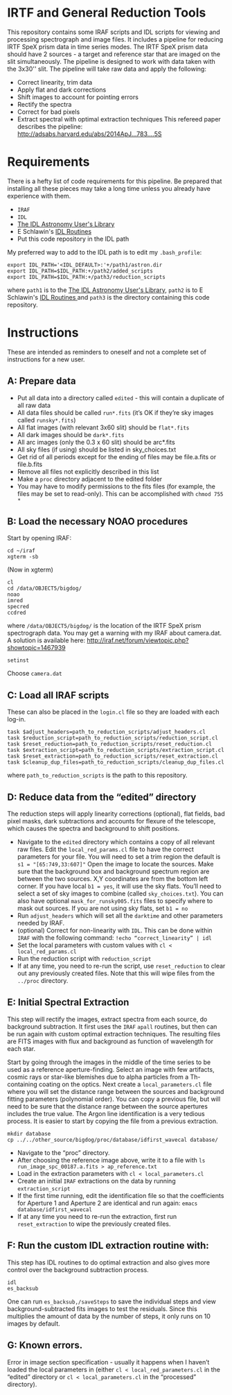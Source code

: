 # IRTF and General Reduction Tools
This repository contains some IRAF scripts and IDL scripts for viewing and processing spectrograph and image files.
It includes a pipeline for reducing IRTF SpeX prism data in time series modes.
The IRTF SpeX prism data should have 2 sources - a target and reference star that are imaged on the slit simultaneously.
The pipeline is designed to work with data taken with the 3x30'' slit.
The pipeline will take raw data and apply the following:

 - Correct linearity, trim data
 - Apply flat and dark corrections
 - Shift images to account for pointing errors
 - Rectify the spectra
 - Correct for bad pixels
 - Extract spectral with optimal extraction techniques
This refereed paper describes the pipeline: http://adsabs.harvard.edu/abs/2014ApJ...783....5S

# Requirements
There is a hefty list of code requirements for this pipeline.
Be prepared that installing all these pieces may take a long time unless you already have experience with them.

 - `IRAF`
 - `IDL`
 - <a href="https://idlastro.gsfc.nasa.gov">The IDL Astronomy User's Library</a>
 - E Schlawin's <a href="https://github.com/eas342/added_idl_scripts">IDL Routines </a>
 - Put this code repository in the IDL path

My preferred way to add to the IDL path is to edit my `.bash_profile`:

    export IDL_PATH='<IDL_DEFAULT>:'+/path1/astron.dir
    export IDL_PATH=$IDL_PATH:+/path2/added_scripts
    export IDL_PATH=$IDL_PATH:+/path3/reduction_scripts
where `path1` is to the <a href="https://idlastro.gsfc.nasa.gov">The IDL Astronomy User's Library</a>, `path2` is to E Schlawin's <a href="https://github.com/eas342/added_idl_scripts">IDL Routines </a> and `path3` is the directory containing this code repository.


# Instructions
These are intended as reminders to oneself and not a complete set of instructions for a new user.

## A: Prepare data
 - Put all data into a directory called `edited` - this will contain a duplicate of all raw data
 - All data files should be called `run*.fits` (it’s OK if they’re sky images called `runsky*.fits`)
 - All flat images (with relevant 3x60 slit) should be `flat*.fits`
 - All dark images should be `dark*.fits`
 - All arc images (only the 0.3 x 60 slit) should be arc*.fits
 - All sky files (if using) should be listed in sky_choices.txt
 - Get rid of all periods except for the ending of files may be file.a.fits or file.b.fits
 - Remove all files not explicitly described in this list
 - Make a `proc` directory adjacent to the edited folder
 - You may have to modify permissions to the fits files (for example, the files may be set to read-only). This can be accomplished with `chmod 755 *`

## B: Load the necessary NOAO procedures
Start by opening IRAF:

	cd ~/iraf
	xgterm -sb
(Now in xgterm)

	cl
	cd /data/OBJECT5/bigdog/
	noao
	imred
	specred
	ccdred
where `/data/OBJECT5/bigdog/` is the location of the IRTF SpeX prism spectrograph data.
You may get a warning with my IRAF about camera.dat.
A solution is available here:
<http://iraf.net/forum/viewtopic.php?showtopic=1467939>

    setinst
Choose `camera.dat`

## C: Load all IRAF scripts

	
These can also be placed in the `login.cl` file so they are loaded with each log-in.

    task $adjust_headers=path_to_reduction_scripts/adjust_headers.cl
    task $reduction_script=path_to_reduction_scripts/reduction_script.cl
    task $reset_reduction=path_to_reduction_scripts/reset_reduction.cl
    task $extraction_script=path_to_reduction_scripts/extraction_script.cl
    task $reset_extraction=path_to_reduction_scripts/reset_extraction.cl
    task $cleanup_dup_files=path_to_reduction_scripts/cleanup_dup_files.cl
where `path_to_reduction_scripts` is the path to this repository.

## D: Reduce data from the “edited” directory
The reduction steps will apply linearity corrections (optional), flat fields, bad pixel masks, dark subtractions and accounts for flexure of the telescope, which 
causes the spectra and background to shift positions.

 - Navigate to the `edited` directory which contains a copy of all relevant raw files.
Edit the `local_red_params.cl` file to have the correct parameters for your file.
You will need to set a trim region the default is `s1 = "[65:749,33:607]"`
Open the image to locate the sources. Make sure that the background box and background spectrum region are between the two sources.
X,Y coordinates are from the bottom left corner.
If you have local `b1 = yes`, it will use the sky flats. You’ll need to select a set of sky images to combine (called `sky_choices.txt`).
You can also have optional `mask_for_runsky005.fits` files to specify where to mask out sources.
If you are not using sky flats, set `b1 = no`
 - Run `adjust_headers` which will set all the `darktime` and other parameters needed by IRAF.
 - (optional) Correct for non-linearity with `IDL`. This can be done within `IRAF` with the following command: `!echo “correct_linearity” | idl`
 - Set the local parameters with custom values with `cl < local_red_params.cl`
 - Run the reduction script with `reduction_script`
 - If at any time, you need to re-run the script, use `reset_reduction` to clear out any previously created files. Note that this will wipe files from the `../proc` directory.

## E: Initial Spectral Extraction
This step will rectify the images, extract spectra from each source, do background subtraction.
It first uses the `IRAF` `apall` routines, but then can be run again with custom optimal extraction techniques.
The resulting files are FITS images with flux and background as function of wavelength for each star.

Start by going through the images in the middle of the time series to be used as a reference aperture-finding.
Select an image with few artifacts, cosmic rays or star-like blemishes due to alpha particles from a Th-containing coating on the optics.
Next create a `local_parameters.cl` file where you will set the distance range between the sources and background fitting parameters (polynomial order).
You can copy a previous file, but will need to be sure that the distance range between the source apertures includes the true value.
The Argon line identification is a very tedious process. It is easier to start by copying the file from a previous extraction.

    mkdir database
    cp ../../other_source/bigdog/proc/database/idfirst_wavecal database/

 - Navigate to the “proc” directory.
 - After choosing the reference image above, write it to a file with `ls run_image_spc_00187.a.fits > ap_reference.txt`
 - Load in the extraction parameters with `cl < local_parameters.cl`
 - Create an initial `IRAF` extractions on the data by running `extraction_script`
 - If the first time running, edit the identification file so that the coefficients for Aperture 1 and Aperture 2 are identical and run again: `emacs database/idfirst_wavecal`
 - If at any time you need to re-run the extraction, first run `reset_extraction` to wipe the previously created files.

## F: Run the custom IDL extraction routine with:
This step has IDL routines to do optimal extraction and also gives more control over the background subtraction process.

    idl
    es_backsub

One can run `es_backsub,/saveSteps` to save the individual steps and view background-subtracted fits images to test the residuals.
Since this multiplies the amount of data by the number of steps, it only runs on 10 images by default.

## G: Known errors.
Error in image section specification - usually it happens when I haven’t loaded the local parameters in (either `cl < local_red_parameters.cl` in the “edited” directory or `cl < local_parameters.cl` in the “processed” directory).
